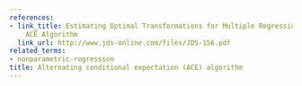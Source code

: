 ```yaml
---
references:
- link_title: Estimating Optimal Transformations for Multiple Regression Using the
    ACE Algorithm
  link_url: http://www.jds-online.com/files/JDS-156.pdf
related_terms:
- nonparametric-regression
title: Alternating conditional expectation (ACE) algorithm
---
```

